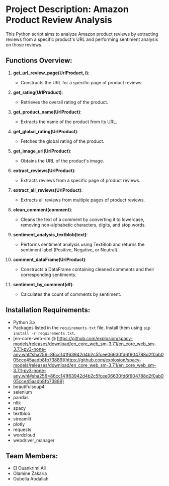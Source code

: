 # Project Description: Amazon Product Review Analysis

This Python script aims to analyze Amazon product reviews by extracting reviews from a specific product's URL and performing sentiment analysis on those reviews.

## Functions Overview:

1. **get_url_review_page(UrlProduct, i)**:
   - Constructs the URL for a specific page of product reviews.

2. **get_rating(UrlProduct)**:
   - Retrieves the overall rating of the product.

3. **get_product_name(UrlProduct)**:
   - Extracts the name of the product from its URL.

4. **get_global_rating(UrlProduct)**:
   - Fetches the global rating of the product.

5. **get_image_url(UrlProduct)**:
   - Obtains the URL of the product's image.

6. **extract_reviews(UrlProduct)**:
   - Extracts reviews from a specific page of product reviews.

7. **extract_all_reviews(UrlProduct)**:
   - Extracts all reviews from multiple pages of product reviews.

8. **clean_comment(comment)**:
   - Cleans the text of a comment by converting it to lowercase, removing non-alphabetic characters, digits, and stop words.

9. **sentiment_analysis_textblob(text)**:
   - Performs sentiment analysis using TextBlob and returns the sentiment label (Positive, Negative, or Neutral).

10. **comment_dataFrame(UrlProduct)**:
    - Constructs a DataFrame containing cleaned comments and their corresponding sentiments.

11. **sentiment_by_comment(df)**:
    - Calculates the count of comments by sentiment.

## Installation Requirements:

- Python 3.x
- Packages listed in the `requirements.txt` file. Install them using `pip install -r requirements.txt`.
- [en-core-web-sm @ https://github.com/explosion/spacy-models/releases/download/en_core_web_sm-3.7.1/en_core_web_sm-3.7.1-py3-none-any.whl#sha256=86cc141f63942d4b2c5fcee06630fd6f904788d2f0ab005cce45aadb8fb73889](https://github.com/explosion/spacy-models/releases/download/en_core_web_sm-3.7.1/en_core_web_sm-3.7.1-py3-none-any.whl#sha256=86cc141f63942d4b2c5fcee06630fd6f904788d2f0ab005cce45aadb8fb73889)
- beautifulsoup4
- selenium
- pandas
- nltk
- spacy
- textblob
- streamlit
- plotly
- requests
- wordcloud
- webdriver_manager

## Team Members:

- El Ouankrimi Ali
- Olamine Zakaria
- Oubella Abdallah
